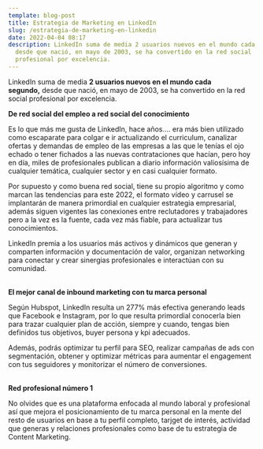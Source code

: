 ```yaml
---
template: blog-post
title: Estrategia de Marketing en LinkedIn
slug: /estrategia-de-marketing-en-linkedin
date: 2022-04-04 08:17
description: LinkedIn suma de media 2 usuarios nuevos en el mundo cada segundo,
  desde que nació, en mayo de 2003, se ha convertido en la red social
  profesional por excelencia.
---
```

LinkedIn suma de media **2 usuarios nuevos en el mundo cada segundo,** desde que nació, en mayo de 2003, se ha convertido en la red social profesional por excelencia.



**De red social del empleo a red social del conocimiento**

Es lo que más me gusta de LinkedIn, hace años…. era más bien utilizado como escaparate para colgar e ir actualizando el curriculum, canalizar ofertas y demandas de empleo de las empresas a las que le tenías el ojo echado o tener fichados a las nuevas contrataciones que hacían, pero hoy en día, miles de profesionales publican a diario información valiosísima de cualquier temática, cualquier sector y en casi cualquier formato.

Por supuesto y como buena red social, tiene su propio algoritmo y como marcan las tendencias para este 2022, el formato vídeo y carrusel se implantarán de manera primordial en cualquier estrategia empresarial, además siguen vigentes las conexiones entre reclutadores y trabajadores pero a la vez es la fuente, cada vez más fiable, para actualizar tus conocimientos.

LinkedIn premia a los usuarios más activos y dinámicos que generan y comparten información y documentación de valor, organizan networking para conectar y crear sinergias profesionales e interactúan con su comunidad.

\
**El mejor canal de inbound marketing con tu marca personal**

Según Hubspot, LinkedIn resulta un 277% más efectiva generando leads que Facebook e Instagram, por lo que resulta primordial conocerla bien para trazar cualquier plan de acción, siempre y cuando, tengas bien definidos tus objetivos, buyer persona y kpi adecuados.

Además, podrás optimizar tu perfil para SEO, realizar campañas de ads con segmentación, obtener y optimizar métricas para aumentar el engagement con tus seguidores y monitorizar el número de conversiones.

\
**Red profesional número 1** 

No olvides que es una plataforma enfocada al mundo laboral y profesional así que mejora el posicionamiento de tu marca personal en la mente del resto de usuarios en base a tu perfil completo, tarjget de interés, actividad que generas y relaciones profesionales como base de tu estrategia de Content Marketing.